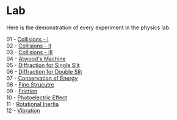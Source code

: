 # Lab

Here is the demonstration of every experiment in the physics lab. <br>

01 - <a href = "https://drive.google.com/file/d/1y94c_QIwEYCDM_s7W_zg8fafszlW47z8/view?usp=share_link"> Collisions - I</a><br>
02 - <a href = "https://drive.google.com/file/d/10RJqiZGilao6H4cpvTzWG4FAL3nWIwIU/view?usp=sharing"> Collisions - II</a><br>
03 - <a href = "https://drive.google.com/file/d/1zyIHEhEhjY1ELneBqOJaS3uXv9T8-FfE/view?usp=sharing"> Collisions - III</a><br>
04 - <a href = "https://drive.google.com/file/d/1WZHi5h-wCj4JJVaDul1hx5uII4m14-3S/view?usp=share_link"> Atwood's Machine</a><br>
05 - <a href = "https://drive.google.com/file/d/10iz5r9diwGlX5vCvxXTfV20iupSClseM/view?usp=share_link"> Diffraction for Single Slit</a><br>
06 - <a href = "https://drive.google.com/file/d/1Pa3HrPsf_HeF0oasg6LsSoqBw_FGlujN/view?usp=sharing"> Diffraction for Double Slit </a><br>
07 - <a href = "https://drive.google.com/file/d/1zhNar9U7pInv6tuTD3ER_IJ_hU51Gp_0/view?usp=share_link"> Conservation of Energy </a><br>
08 - <a href = "https://drive.google.com/file/d/1wz-YsCybpckMHdNbhwo6stsdyL90WeKN/view?usp=share_link"> Fine Strucutre </a><br>
09 - <a href = "https://drive.google.com/file/d/1o0r5-deXMAFtrKeqgZoplrt35T1LdXGh/view?usp=share_link"> Friction </a><br>
10 - <a href = "https://drive.google.com/file/d/1LevttYaJr-_6DtLWV7vpR0PccdGMykKp/view?usp=share_link"> Photoelectric Effect </a><br>
11 - <a href = "https://drive.google.com/file/d/1xtRnXHYAtAiZd38EdV9ungDCM318ZnC1/view?usp=share_link"> Rotational Inertia</a><br>
12 - <a href = "https://drive.google.com/file/d/1IEL-gBdMQ34MLW9sx61ahpQgUpnD_BaV/view?usp=share_link"> Vibration</a><br>